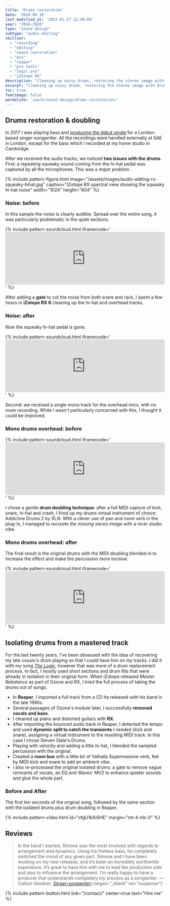 ```yaml
---
title: 'Drums restoration'
date: '2020-09-16'
last_modified_at: '2022-01-27 12:40:09'
year: "2018-2020"
type: "sound design"
subtype: "audio editing"
skillset: 
  - "recording"
  - "editing"
  - "sound restoration"
  - "mix"
  - "reaper"
  - "pro tools"
  - "logic pro"
  - "iZotope RX"
description: "Cleaning up noisy drums, restoring the stereo image with drum doubling and drum replacing, extracting drums from a stereo track"
excerpt: "Cleaning up noisy drums, restoring the stereo image with drum doubling and drum replacing, extracting drums from a stereo track."
toc: true
featimage: false
permalink: '/work/sound-design/drums-restoration/'
---
```

## Drums restoration & doubling

In 2017 I was playing bass and [producing the debut single](/blog/callum-gardner-debut-single/) for a London-based singer-songwriter. All the recordings were handled externally at SAE in London, except for the bass which I recorded at my home studio in Cambridge.

After we received the audio tracks, we noticed **two issues with the drums**. First: a repeating squeaky sound coming from the hi-hat pedal was captured by all the microphones. This was a _major problem_.

{% include pattern-figure.html image="/assets/images/audio-editing-rx-squeaky-hihat.jpg" caption="iZotope RX spectral view showing the squeaky hi-hat noise" width="1024" height="604" %}

<div class="alert alert-background-d-10 px-4 py-4 my-5">
  <h3 class="text-uppercase text-center mt-0">Noise: before</h3>
  <p class="mb-4">In this sample the noise is clearly audible. Spread over the entire song, it was particularly problematic in the quiet sections.</p>
  {% include pattern-soundcloud.html iframecode='<iframe width="100%" height="166" scrolling="no" frameborder="no" allow="autoplay" src="https://w.soundcloud.com/player/?url=https%3A//api.soundcloud.com/tracks/695750329%3Fsecret_token%3Ds-mfX5b&color=%23b4b696&auto_play=false&hide_related=false&show_comments=true&show_user=true&show_reposts=false&show_teaser=true"></iframe>' %}
</div>

After adding a **gate** to cut the noise from both snare and rack, I spent a few hours in **iZotope RX 6** cleaning up the hi-hat and overhead tracks.

<div class="alert alert-background-d-10 px-4 py-4 my-5">
  <h3 class="text-uppercase text-center mt-0">Noise: after</h3>
  <p class="mb-4">Now the squeaky hi-hat pedal is gone.</p>
  {% include pattern-soundcloud.html iframecode='<iframe width="100%" height="166" scrolling="no" frameborder="no" allow="autoplay" src="https://w.soundcloud.com/player/?url=https%3A//api.soundcloud.com/tracks/695750326%3Fsecret_token%3Ds-UFUTG&color=%23b4b696&auto_play=false&hide_related=false&show_comments=true&show_user=true&show_reposts=false&show_teaser=true"></iframe>' %}
</div>

Second: we received a single mono track for the overhead mics, with no room recording. While I wasn't particularly concerned with this, I thought it could be improved.

<div class="alert alert-background-d-10 px-4 py-4 my-5">
  <h3 class="text-uppercase text-center mt-0">Mono drums overhead: before</h3>
  {% include pattern-soundcloud.html iframecode='<iframe width="100%" height="166" scrolling="no" frameborder="no" allow="autoplay" src="https://w.soundcloud.com/player/?url=https%3A//api.soundcloud.com/tracks/695750338%3Fsecret_token%3Ds-B3sCU&color=%23b4b696&auto_play=false&hide_related=false&show_comments=true&show_user=true&show_reposts=false&show_teaser=true"></iframe>' %}
</div>

I chose a gentle **drum doubling technique**: after a full MIDI capture of kick, snare, hi-hat and crash, I fired up my drums virtual instrument of choice: Addictive Drums 2 by XLN. With a clever use of pan and room verb in the plug-in, I managed to _recreate the missing stereo image_ with a nicer studio vibe.

<div class="alert alert-background-d-10 px-4 py-4 my-5">
  <h3 class="text-uppercase text-center mt-0">Mono drums overhead: after</h3>
  <p class="mb-4">The final result is the original drums with the MIDI doubling blended in to increase the effect and make the percussion more incisive.</p>
  {% include pattern-soundcloud.html iframecode='<iframe width="100%" height="166" scrolling="no" frameborder="no" allow="autoplay" src="https://w.soundcloud.com/player/?url=https%3A//api.soundcloud.com/tracks/695750350%3Fsecret_token%3Ds-fCToe&color=%23b4b696&auto_play=false&hide_related=false&show_comments=true&show_user=true&show_reposts=false&show_teaser=true"></iframe>' %}
</div>

## Isolating drums from a mastered track

For the last twenty years, I've been obsessed with the idea of recovering my late cousin's drum playing so that I could have him on my tracks. I did it with my song [_The Logic_](https://music.minutestomidnight.co.uk/track/the-logic), however that was more of a drum replacement process. In fact, I mostly used short sections and drum fills that were already in isolation in their original form. When iZotope released _Master Rebalance_ as part of Ozone and RX, I tried the full process of taking the drums out of songs.

- In **Reaper**, I imported a full track from a CD he released with his band in the late 1990s.
- Several passages of Ozone's module later, I successfully **removed vocals and bass**.
- I cleaned up piano and distorted guitars with **RX**.
- After importing the bounced audio back in Reaper, I detected the tempo and used **dynamic split to catch the transients** I needed (kick and snare), assigning a virtual instrument to the resulting MIDI track. In this case I chose Steven Slate's Drums.
- Playing with velocity and adding a little hi-hat, I blended the sampled percussion with the original.
- Created a **room bus** with a little bit of Valhalla Supermassive verb, fed by MIDI kick and snare to add an ambient vibe.
- I also re-processed the original isolated drums: a gate to remove vague remnants of vocals, an EQ and Waves' MV2 to enhance quieter sounds and glue the whole part.

<div class="alert alert-background-d-10 px-4 py-4 my-5">
  <h3 class="text-uppercase text-center mt-0">Before and After</h3>
  <p class="mb-0">The first ten seconds of the original song, followed by the same section with the isolated drums plus drum doubling in Reaper.</p>
  {% include pattern-video.html id="ofgU1kXiSHE" margin="mt-4 mb-0" %}
</div>

## Reviews

> In the band I started, Simone was the most involved with regards to arrangement and dynamics. Using his fretless bass, he completely switched the mood of any given part. Simone and I have been working on my new releases, and it’s been an incredibly worthwhile experience. It’s great to have him with me to lead the production side and also to influence the arrangement. I’m really happy to have a producer that understands completely my process as a songwriter.
> <cite>— Callum Gardner, [Singer-songwriter](https://callumgardnerofficial.com/){:target="_blank" rel="noopener"}</cite>

{% include pattern-button.html link="/contact/" center=true text="Hire me" %}